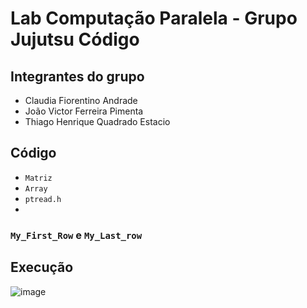 # Lab Computação Paralela - Grupo Jujutsu Código

## Integrantes do grupo
- Claudia Fiorentino Andrade
- João Victor Ferreira Pimenta
- Thiago Henrique Quadrado Estacio



## Código
- `Matriz`
- `Array`
- `ptread.h`
-

### `My_First_Row` e `My_Last_row`

## Execução
![image](https://user-images.githubusercontent.com/80297158/190310517-b4236dda-e2b5-41b6-87f4-6e68566e74b0.png)
